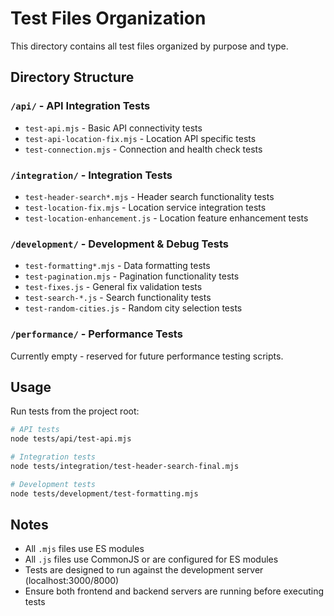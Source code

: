 # Test Files Organization

This directory contains all test files organized by purpose and type.

## Directory Structure

### `/api/` - API Integration Tests
- `test-api.mjs` - Basic API connectivity tests
- `test-api-location-fix.mjs` - Location API specific tests
- `test-connection.mjs` - Connection and health check tests

### `/integration/` - Integration Tests
- `test-header-search*.mjs` - Header search functionality tests
- `test-location-fix.mjs` - Location service integration tests
- `test-location-enhancement.js` - Location feature enhancement tests

### `/development/` - Development & Debug Tests
- `test-formatting*.mjs` - Data formatting tests
- `test-pagination.mjs` - Pagination functionality tests
- `test-fixes.js` - General fix validation tests
- `test-search-*.js` - Search functionality tests
- `test-random-cities.js` - Random city selection tests

### `/performance/` - Performance Tests
Currently empty - reserved for future performance testing scripts.

## Usage

Run tests from the project root:

```bash
# API tests
node tests/api/test-api.mjs

# Integration tests
node tests/integration/test-header-search-final.mjs

# Development tests
node tests/development/test-formatting.mjs
```

## Notes

- All `.mjs` files use ES modules
- All `.js` files use CommonJS or are configured for ES modules
- Tests are designed to run against the development server (localhost:3000/8000)
- Ensure both frontend and backend servers are running before executing tests
